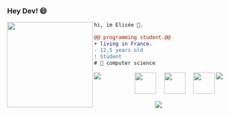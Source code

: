 ### Hey Dev! 😄

<img align="left" height="200" src="https://media.giphy.com/media/ao9DUiTKH60XS/giphy.gif"/>

```diff
hi, im Elisée 🔮.

@@ programming student.@@
+ living in France.
- 12,5 years old
! Student
# 📖 computer science
```

<div>
 <a href="https://github.com/shravanatirtha">
  <img align="left" src="https://github-readme-stats.vercel.app/api?username=EliseeLeydier&theme=swift&show_icons=true" />
</a>
<a href="https://github.com/shravanatirtha">
  <img align="right" src="https://github-readme-streak-stats.herokuapp.com/?user=EliseeLeydier&theme=swift" />
</a>

<p align="right">
  <code> <img height="50" src="https://imgs.search.brave.com/C6Hfm9Kw43mUDNOhSQui5rRMalRypzbvhsW4wlMHhaw/rs:fit:1200:1200:1/g:ce/aHR0cHM6Ly9jZG4u/ZnJlZWJpZXN1cHBs/eS5jb20vbG9nb3Mv/bGFyZ2UvMngvcHl0/aG9uLTUtbG9nby1w/bmctdHJhbnNwYXJl/bnQucG5n"> </code> 
  <code> <img height="50" src="https://imgs.search.brave.com/Sf3Dn-KI_DY_3X9hf9oa6qCNnY4S4dOSVTj9VmjTglA/rs:fit:1200:1200:1/g:ce/aHR0cDovL2xvZ29z/LWRvd25sb2FkLmNv/bS93cC1jb250ZW50/L3VwbG9hZHMvMjAx/Ni8xMC9KYXZhX2xv/Z28ucG5n"> </code>
  <code> <img height="50" src="https://imgs.search.brave.com/9nxGosGhfqNZkckbgg60rqgegMBe1KodMXL2bksHWoA/rs:fit:600:675:1/g:ce/aHR0cHM6Ly93d3cu/aXRzb2x1dGlvbnNq/b3ZlbC5jb20vd3At/Y29udGVudC91cGxv/YWRzLzIwMTgvMDUv/Y3BwX2xvZ28tNjAw/eDY3NS5wbmc"></code>
  <!-- <code> <img height="50" src="https://imgs.search.brave.com/Etz_A-iV2SIS8BrITmIrW0DR42hsfnM4PbUULkRpUY4/rs:fit:974:974:1/g:ce/aHR0cHM6Ly9jbXMt/aW5mb3JtYXRpYy5j/b20vd3AtY29udGVu/dC91cGxvYWRzLzIw/MjAvMDEvbG9nby1s/YW5nYWdlLUMucG5n"> </code> -->
  </p>
 </div> 
 <div align="center">
<a href="https://github.com/shravanatirtha">
  <img align="center" src="https://github-readme-stats.vercel.app/api/top-langs/?username=EliseeLeydier&langs_count=6)" />
</a>
 </div> 
